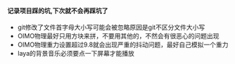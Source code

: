 #### 记录项目踩的坑,下次就不会再踩坑了
- git修改了文件首字母大小写可能会被忽略原因是git不区分文件大小写
- OIMO物理最好只用方块来拼，不要用其他的，不然会有很恶心的问题出现
- OIMO物理重力设置超过9.8就会出现严重的抖动问题，最好自己模拟一个重力
- laya的背景音乐必须要点一下屏幕才能播放